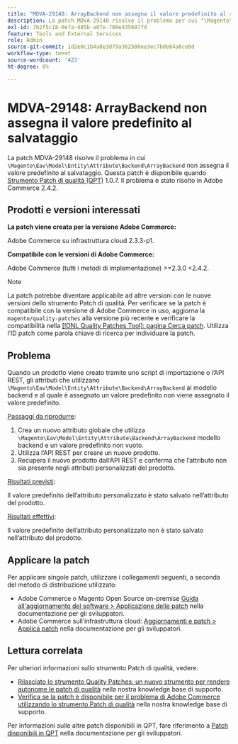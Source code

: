 ```yaml
---
title: "MDVA-29148: ArrayBackend non assegna il valore predefinito al salvataggio"
description: La patch MDVA-29148 risolve il problema per cui "\Magento\Eav\Model\Entity\Attribute\Backend\ArrayBackend" non assegna il valore predefinito al salvataggio. Questa patch è disponibile quando è installato [Quality Patches Tool (QPT)](/help/announcements/adobe-commerce-announcements/magento-quality-patches-released-new-tool-to-self-serve-quality-patches.md) 1.0.7. Il problema è stato risolto in Adobe Commerce 2.4.2.
exl-id: 7b2f5c18-0e7a-485b-a07e-700e435697fd
feature: Tools and External Services
role: Admin
source-git-commit: 1d2e0c1b4a8e3d79a362500ee3ec7bde84a6ce0d
workflow-type: tm+mt
source-wordcount: '423'
ht-degree: 0%

---
```


# MDVA-29148: ArrayBackend non assegna il valore predefinito al salvataggio

La patch MDVA-29148 risolve il problema in cui `\Magento\Eav\Model\Entity\Attribute\Backend\ArrayBackend` non assegna il valore predefinito al salvataggio. Questa patch è disponibile quando [Strumento Patch di qualità (QPT)](/help/announcements/adobe-commerce-announcements/magento-quality-patches-released-new-tool-to-self-serve-quality-patches.md) 1.0.7. Il problema è stato risolto in Adobe Commerce 2.4.2.

## Prodotti e versioni interessati

**La patch viene creata per la versione Adobe Commerce:**

Adobe Commerce su infrastruttura cloud 2.3.3-p1.

**Compatibile con le versioni di Adobe Commerce:**

Adobe Commerce (tutti i metodi di implementazione) >=2.3.0 &lt;2.4.2.

>[!NOTE]
>
>La patch potrebbe diventare applicabile ad altre versioni con le nuove versioni dello strumento Patch di qualità. Per verificare se la patch è compatibile con la versione di Adobe Commerce in uso, aggiorna la `magento/quality-patches` alla versione più recente e verificare la compatibilità nella [[!DNL Quality Patches Tool]: pagina Cerca patch](https://devdocs.magento.com/quality-patches/tool.html#patch-grid). Utilizza l’ID patch come parola chiave di ricerca per individuare la patch.

## Problema

Quando un prodotto viene creato tramite uno script di importazione o l’API REST, gli attributi che utilizzano `\Magento\Eav\Model\Entity\Attribute\Backend\ArrayBackend` al modello backend e al quale è assegnato un valore predefinito non viene assegnato il valore predefinito.

<u>Passaggi da riprodurre</u>:

1. Crea un nuovo attributo globale che utilizza `\Magento\Eav\Model\Entity\Attribute\Backend\ArrayBackend` modello backend e un valore predefinito non vuoto.
1. Utilizza l’API REST per creare un nuovo prodotto.
1. Recupera il nuovo prodotto dall’API REST e conferma che l’attributo non sia presente negli attributi personalizzati del prodotto.

<u>Risultati previsti</u>:

Il valore predefinito dell’attributo personalizzato è stato salvato nell’attributo del prodotto.

<u>Risultati effettivi</u>:

Il valore predefinito dell’attributo personalizzato non è stato salvato nell’attributo del prodotto.

## Applicare la patch

Per applicare singole patch, utilizzare i collegamenti seguenti, a seconda del metodo di distribuzione utilizzato:

* Adobe Commerce o Magento Open Source on-premise [Guida all&#39;aggiornamento del software > Applicazione delle patch](https://devdocs.magento.com/guides/v2.4/comp-mgr/patching/mqp.html) nella documentazione per gli sviluppatori.
* Adobe Commerce sull’infrastruttura cloud: [Aggiornamenti e patch > Applica patch](https://devdocs.magento.com/cloud/project/project-patch.html) nella documentazione per gli sviluppatori.

## Lettura correlata

Per ulteriori informazioni sullo strumento Patch di qualità, vedere:

* [Rilasciato lo strumento Quality Patches: un nuovo strumento per rendere autonome le patch di qualità](/help/announcements/adobe-commerce-announcements/magento-quality-patches-released-new-tool-to-self-serve-quality-patches.md) nella nostra knowledge base di supporto.
* [Verifica se la patch è disponibile per il problema di Adobe Commerce utilizzando lo strumento Patch di qualità](/help/support-tools/patches-available-in-qpt-tool/check-patch-for-magento-issue-with-magento-quality-patches.md) nella nostra knowledge base di supporto.

Per informazioni sulle altre patch disponibili in QPT, fare riferimento a [Patch disponibili in QPT](https://devdocs.magento.com/quality-patches/tool.html#patch-grid) nella documentazione per gli sviluppatori.
